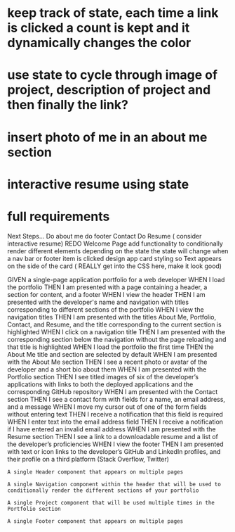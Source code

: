 # keep track of state, each time a link is clicked  a count is kept and it dynamically changes the color

# use state to cycle through image of project, description of project and then finally the link?

# insert photo of me in an about me section

# interactive resume using state

# full requirements

Next Steps...
Do about me
do footer
Contact
Do Resume ( consider interactive resume)
REDO Welcome Page
add functionality to conditionally render different elements depending on the state
the state will change when a nav bar or footer item is clicked
design app card styling so Text appears on the side of the card  ( REALLY get into the CSS here, make it look good)



GIVEN a single-page application portfolio for a web developer
WHEN I load the portfolio
THEN I am presented with a page containing a header, a section for content, and a footer
WHEN I view the header
THEN I am presented with the developer's name and navigation with titles corresponding to different sections of the portfolio
WHEN I view the navigation titles
THEN I am presented with the titles About Me, Portfolio, Contact, and Resume, and the title corresponding to the current section is highlighted
WHEN I click on a navigation title
THEN I am presented with the corresponding section below the navigation without the page reloading and that title is highlighted
WHEN I load the portfolio the first time
THEN the About Me title and section are selected by default
WHEN I am presented with the About Me section
THEN I see a recent photo or avatar of the developer and a short bio about them
WHEN I am presented with the Portfolio section
THEN I see titled images of six of the developer’s applications with links to both the deployed applications and the corresponding GitHub repository
WHEN I am presented with the Contact section
THEN I see a contact form with fields for a name, an email address, and a message
WHEN I move my cursor out of one of the form fields without entering text
THEN I receive a notification that this field is required
WHEN I enter text into the email address field
THEN I receive a notification if I have entered an invalid email address
WHEN I am presented with the Resume section
THEN I see a link to a downloadable resume and a list of the developer’s proficiencies
WHEN I view the footer
THEN I am presented with text or icon links to the developer’s GitHub and LinkedIn profiles, and their profile on a third platform (Stack Overflow, Twitter) 




    A single Header component that appears on multiple pages

    A single Navigation component within the header that will be used to conditionally render the different sections of your portfolio

    A single Project component that will be used multiple times in the Portfolio section

    A single Footer component that appears on multiple pages
